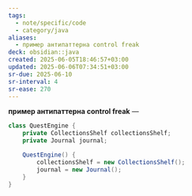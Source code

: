 ```yaml
---
tags:
  - note/specific/code
  - category/java
aliases:
  - пример антипаттерна control freak
deck: obsidian::java
created: 2025-06-05T18:46:57+03:00
updated: 2025-06-06T07:34:51+03:00
sr-due: 2025-06-10
sr-interval: 4
sr-ease: 270
---
```


**пример антипаттерна control freak**
—
```java
class QuestEngine {
	private CollectionsShelf collectionsShelf;
	private Journal journal;

	QuestEngine() {
		collectionsShelf = new CollectionsShelf();
		journal = new Journal();
	}
}
```
